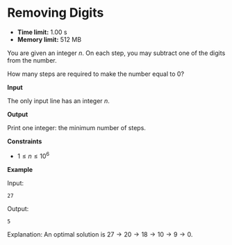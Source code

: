 # Removing Digits







* **Time limit:** 1.00 s
* **Memory limit:** 512 MB



You are given an integer $n$. On each step, you may subtract one of the digits from the number.



How many steps are required to make the number equal to $0$?



**Input**



The only input line has an integer $n$.



**Output**



Print one integer: the minimum number of steps.



**Constraints**


* $1 \le n \le 10^6$ 

**Example**



Input:

`27`



Output:

`5`



Explanation: An optimal solution is $27 \rightarrow 20 \rightarrow 18 \rightarrow 10 \rightarrow 9 \rightarrow 0$.


